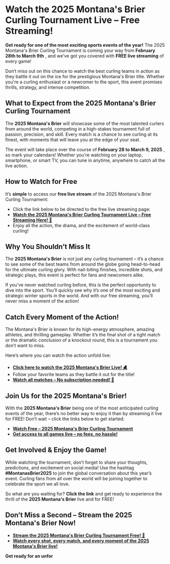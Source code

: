 # Watch the 2025 Montana's Brier Curling Tournament Live – Free Streaming!

**Get ready for one of the most exciting sports events of the year!** The 2025 Montana's Brier Curling Tournament is coming your way from **February 28th to March 9th** , and we’ve got you covered with **FREE live streaming** of every game!

Don’t miss out on this chance to watch the best curling teams in action as they battle it out on the ice for the prestigious Montana's Brier title. Whether you're a curling enthusiast or a newcomer to the sport, this event promises thrills, strategy, and intense competition.

## What to Expect from the 2025 Montana's Brier Curling Tournament

The **2025 Montana's Brier** will showcase some of the most talented curlers from around the world, competing in a high-stakes tournament full of passion, precision, and skill. Every match is a chance to see curling at its finest, with moments that will leave you at the edge of your seat.

The event will take place over the course of **February 28 to March 9, 2025** , so mark your calendars! Whether you're watching on your laptop, smartphone, or smart TV, you can tune in anytime, anywhere to catch all the live action.

## How to Watch for Free

It’s **simple** to access our **free live stream** of the 2025 Montana's Brier Curling Tournament:

- Click the link below to be directed to the free live streaming page:
- [**Watch the 2025 Montana's Brier Curling Tournament Live – Free Streaming Here! 🎥**](https://tinyurl.com/livestreamfreeo?st=2025montanasbrier&si=gh)
- Enjoy all the action, the drama, and the excitement of world-class curling!

## Why You Shouldn’t Miss It

The **2025 Montana's Brier** is not just any curling tournament – it’s a chance to see some of the best teams from around the globe going head-to-head for the ultimate curling glory. With nail-biting finishes, incredible shots, and strategic plays, this event is perfect for fans and newcomers alike.

If you’ve never watched curling before, this is the perfect opportunity to dive into the sport. You’ll quickly see why it’s one of the most exciting and strategic winter sports in the world. And with our free streaming, you’ll never miss a moment of the action!

## Catch Every Moment of the Action!

The Montana's Brier is known for its high-energy atmosphere, amazing athletes, and thrilling gameplay. Whether it’s the final shot of a tight match or the dramatic conclusion of a knockout round, this is a tournament you don’t want to miss.

Here’s where you can watch the action unfold live:

- [**Click here to watch the 2025 Montana's Brier Live! ⛸️**](https://tinyurl.com/livestreamfreeo?st=2025montanasbrier&si=gh)
- Follow your favorite teams as they battle it out for the title!
- [**Watch all matches – No subscription needed! 🙌**](https://tinyurl.com/livestreamfreeo?st=2025montanasbrier&si=gh)

## Join Us for the 2025 Montana's Brier!

With the **2025 Montana's Brier** being one of the most anticipated curling events of the year, there’s no better way to enjoy it than by streaming it live for FREE! Don’t wait – click the links below to get started:

- [**Watch Free – 2025 Montana's Brier Curling Tournament**](https://tinyurl.com/livestreamfreeo?st=2025montanasbrier&si=gh)
- [**Get access to all games live – no fees, no hassle!**](https://tinyurl.com/livestreamfreeo?st=2025montanasbrier&si=gh)

## Get Involved & Enjoy the Game!

While watching the tournament, don’t forget to share your thoughts, predictions, and excitement on social media! Use the hashtag **#MontanasBrier2025** to join the global conversation about this year’s event. Curling fans from all over the world will be joining together to celebrate the sport we all love.

So what are you waiting for? **Click the link** and get ready to experience the thrill of the **2025 Montana's Brier** live and for FREE!

## Don’t Miss a Second – Stream the 2025 Montana's Brier Now!

- [**Stream the 2025 Montana's Brier Curling Tournament Free! 🥌**](https://tinyurl.com/livestreamfreeo?st=2025montanasbrier&si=gh)
- [**Watch every shot, every match, and every moment of the 2025 Montana's Brier live!**](https://tinyurl.com/livestreamfreeo?st=2025montanasbrier&si=gh)

**Get ready for an unfor**

